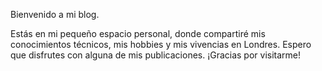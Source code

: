 Bienvenido a mi blog.

Estás en mi pequeño espacio personal, donde compartiré mis conocimientos técnicos, mis hobbies y mis vivencias en Londres. Espero que disfrutes con alguna de mis publicaciones. ¡Gracias por visitarme!

